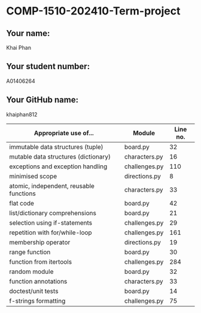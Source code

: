 # COMP-1510-202410-Term-project

## Your name:
Khai Phan

## Your student number:
A01406264

## Your GitHub name:
khaiphan812

| Appropriate use of...                   | Module        | Line no. |
|-----------------------------------------|---------------|----------|
| immutable data structures (tuple)       | board.py      | 32       |
| mutable data structures (dictionary)    | characters.py | 16       |
| exceptions and exception handling       | challenges.py | 110      |
| minimised scope                         | directions.py | 8        |
| atomic, independent, reusable functions | characters.py | 33       |
| flat code                               | board.py      | 42       |
| list/dictionary comprehensions          | board.py      | 21       |
| selection using if-statements           | challenges.py | 29       |
| repetition with for/while-loop          | challenges.py | 161      |
| membership operator                     | directions.py | 19       |
| range function                          | board.py      | 30       |
| function from itertools                 | challenges.py | 284      |
| random module                           | board.py      | 32       |
| function annotations                    | characters.py | 33       |
| doctest/unit tests                      | board.py      | 14       |
| f-strings formatting                    | challenges.py | 75       |
